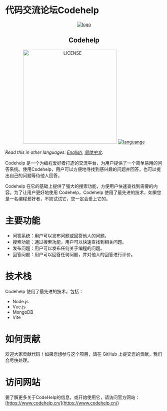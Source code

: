 # 代码交流论坛Codehelp

<p align="center"><a href="#"><img src="http://47.93.214.2/assets/logo-b177e7a9.svg" alt="logo"></a></p>
<h2 align="center">Codehelp</h2>
<p align="center">
  <a href="https://raw.githubusercontent.com/stepbystepcode/codehelp/master/LICENSE"><img width="300" src="https://img.shields.io/badge/license-MIT-blue.svg" alt="LICENSE"></a>
  <a href="https://github.com/topics/vue.js"><img src="https://img.shields.io/badge/language-vue-green.svg" alt="languange"></a>
</p>

*Read this in other languages: [English](README.md), [简体中文](README.zh_Hans.md).*

Codehelp 是一个为编程爱好者打造的交流平台，为用户提供了一个简单易用的问答系统。使用Codehelp，用户可以方便地寻找到感兴趣的问题并回答，也可以提出自己的问题等待他人回答。

Codehelp 在它的基础上提供了强大的搜索功能，方便用户快速查找到需要的内容。为了让用户更好地使用 Codehelp，Codehelp 使用了最先进的技术，如果您是一名编程爱好者，不妨试试它，您一定会爱上它的。

# 主要功能

- 问答系统：用户可以发布问题或回答他人的问题。
- 搜索功能：通过搜索功能，用户可以快速查找到相关问题。
- 发布问题：用户可以发布任何关于编程的问题。
- 回答问题：用户可以回答任何问题，并对他人的回答进行评价。

# 技术栈

Codehelp 使用了最先进的技术，包括：

- Node.js
- Vue.js
- MongoDB
- Vite

# 如何贡献

欢迎大家贡献代码！如果您想参与这个项目，请在 GitHub 上提交您的贡献，我们会尽快处理。

# 访问网站

要了解更多关于CodeHelp的信息，或开始使用它，请访问官方网站：[https://www.codehelp.cn/](https://www.codehelp.cn/)
